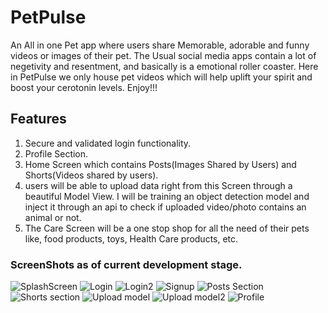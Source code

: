 # PetPulse
An All in one Pet app where users share Memorable, adorable and funny videos or images of their pet. The Usual social media apps contain a lot of negetivity and resentment, and basically is a emotional roller coaster. Here in PetPulse we only house pet videos which will help uplift your spirit and boost your cerotonin levels. Enjoy!!!

## Features
1. Secure and validated login functionality.
2. Profile Section.
3. Home Screen which contains Posts(Images Shared by Users) and Shorts(Videos shared by users).
4. users will be able to upload data right from this Screen through a beautiful Model View. I will be training an object detection model and inject it through an api to check if uploaded video/photo contains an animal or not.
5. The Care Screen will be a one stop shop for all the need of their pets like, food products, toys, Health Care products, etc. 

### ScreenShots as of current development stage.

![SplashScreen](https://github.com/AbhijitMahajan141/petpulse/assets/82993630/1d79a918-f0d7-4e26-948c-f0c54bd97f1f)
![Login](https://github.com/AbhijitMahajan141/petpulse/assets/82993630/af55de1a-0bd5-44d2-9c65-45fbae35fcc2)
![Login2](https://github.com/AbhijitMahajan141/petpulse/assets/82993630/fcaf3c56-8d77-4b14-ad3c-0a7f852c7fce)
![Signup](https://github.com/AbhijitMahajan141/petpulse/assets/82993630/c8f98642-4e08-44ed-9b6b-3dcdc0bcf687)
![Posts Section](https://github.com/AbhijitMahajan141/petpulse/assets/82993630/b3c7f805-08b2-416b-a921-49e673685d20)
![Shorts section](https://github.com/AbhijitMahajan141/petpulse/assets/82993630/3c261549-f6f0-4b3b-8f21-b7f2ac031dbe)
![Upload model](https://github.com/AbhijitMahajan141/petpulse/assets/82993630/627de33c-d2ca-408c-962c-189df1e4fcee)
![Upload model2](https://github.com/AbhijitMahajan141/petpulse/assets/82993630/7fc7970c-1410-4576-879b-9f157576114f)
![Profile](https://github.com/AbhijitMahajan141/petpulse/assets/82993630/13f3f22d-cf0f-493e-96ef-7cf0ab14868c)
